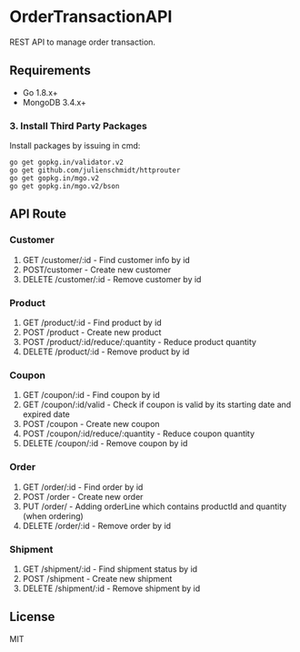 # OrderTransactionAPI
REST API to manage order transaction.

## Requirements
* Go 1.8.x+
* MongoDB 3.4.x+


### 3. Install Third Party Packages
Install packages by issuing in cmd:
```
go get gopkg.in/validator.v2 
go get github.com/julienschmidt/httprouter
go get gopkg.in/mgo.v2
go get gopkg.in/mgo.v2/bson
```


## API Route
### Customer
1. GET /customer/:id - Find customer info by id
2. POST/customer - Create new customer
3. DELETE /customer/:id - Remove customer by id

### Product
1. GET /product/:id - Find product by id
2. POST /product - Create new product
3. POST /product/:id/reduce/:quantity - Reduce product quantity
4. DELETE /product/:id - Remove product by id

### Coupon
1. GET /coupon/:id - Find coupon by id 
2. GET /coupon/:id/valid - Check if coupon is valid by its starting date and expired date
3. POST /coupon - Create new coupon
4. POST /coupon/:id/reduce/:quantity - Reduce coupon quantity
5. DELETE /coupon/:id - Remove coupon by id

### Order
1. GET /order/:id - Find order by id
2. POST /order - Create new order
3. PUT /order/ - Adding orderLine which contains productId and quantity (when ordering)
4. DELETE /order/:id - Remove order by id

### Shipment
1. GET /shipment/:id - Find shipment status by id
2. POST /shipment - Create new shipment
3. DELETE /shipment/:id - Remove shipment by id



## License
MIT
